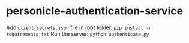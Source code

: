# personicle-authentication-service

Add ``` client_secrets.json ``` file in root folder.
``` pip install -r requirements.txt ```
Run the server:
``` python authenticate.py ```

